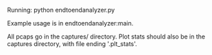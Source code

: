 Running: python endtoendanalyzer.py

Example usage is in endtoendanalyzer:main.


All pcaps go in the captures/ directory. Plot stats should also be in the captures directory, with file ending '.plt_stats'.
